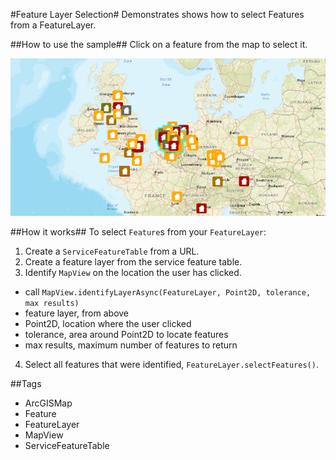 #Feature Layer Selection#
Demonstrates shows how to select Features from a FeatureLayer.

##How to use the sample##
Click on a feature from the map to select it.

![](FeatureLayerSelection.png)

##How it works##
To select `Feature`s from your `FeatureLayer`:

1. Create a `ServiceFeatureTable` from a URL.
2. Create a feature layer from the service feature table.
3. Identify `MapView` on the location the user has clicked.
  - call `MapView.identifyLayerAsync(FeatureLayer, Point2D, tolerance, max results)`
  - feature layer, from above
  - Point2D, location where the user clicked
  - tolerance, area around Point2D to locate features
  - max results, maximum number of features to return
4. Select all features that were identified, `FeatureLayer.selectFeatures()`.

##Tags
- ArcGISMap
- Feature
- FeatureLayer
- MapView
- ServiceFeatureTable
